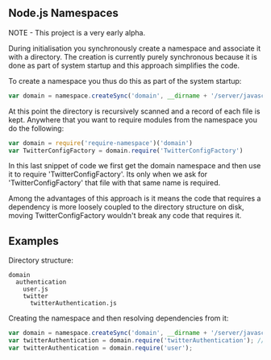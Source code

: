 ## Node.js Namespaces

NOTE - This project is a very early alpha.

During initialisation you synchronously create a namespace and associate it with a directory. The creation is currently purely synchronous because it is done as part of system startup and this approach simplifies the code. 

To create a namespace you thus do this as part of the system startup:

```js
var domain = namespace.createSync('domain', __dirname + '/server/javascript/domain/')
```

At this point the directory is recursively scanned and a record of each file is kept. Anywhere that you want to require modules from the namespace you do the following:

```js
var domain = require('require-namespace')('domain')
var TwitterConfigFactory = domain.require('TwitterConfigFactory')
```

In this last snippet of code we first get the domain namespace and then use it to require 'TwitterConfigFactory'. Its only when we ask for 'TwitterConfigFactory' that file with that same name is required. 

Among the advantages of this approach is it means the code that requires a dependency is more loosely coupled to the directory structure on disk, moving TwitterConfigFactory wouldn't break any code that requires it.

## Examples
Directory structure:

```
domain
  authentication
    user.js
    twitter
      twitterAuthentication.js
```

Creating the namespace and then resolving dependencies from it:

```js
var domain = namespace.createSync('domain', __dirname + '/server/javascript/domain/');
var twitterAuthentication = domain.require('twitterAuthentication'); // NOTE - Doesn't matter that it was in a sub-directory
var twitterAuthentication = domain.require('user');
```